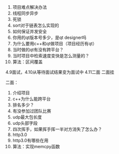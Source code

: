 1. 项目难点解决办法
2. 线程同步异步
3. 死锁
4. sort对于链表怎么实现的
5. 如何保证并发安全
6. 你用的qt版本号多少，是qt designer吗
7. 为什么要用c++和qt做项目（项目经历有qt）
8. 当时做的qt有没有跨平台？
9. 当时项目中检索速度变快是怎么测量的？
10. 算法：区间覆盖

4.9面试，4.10从等待面试结果变为面试中 4.11二面 二面挂

二面：

1. 介绍项目
2. c++为什么能跨平台
3. 排名多少？
4. 有没参加过团队比赛
5. udp最大包长度
6. udp头部字段
7. 四次挥手，如果挥手挥一半对方消失了怎么办？
8. http3.0
9. http3.0有哪些在用
10. 算法：实现memcpy函数